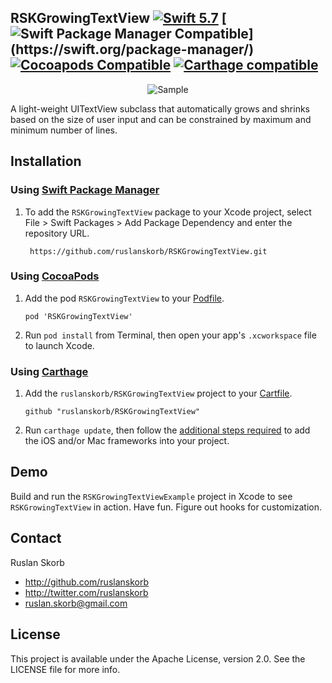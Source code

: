 ## RSKGrowingTextView [![Swift 5.7](https://img.shields.io/badge/Swift-5.7-orange.svg?style=flat)](https://developer.apple.com/swift/) [![Swift Package Manager Compatible](https://img.shields.io/badge/Swift_Package_Manager-compatible-orange.svg?style=flat")](https://swift.org/package-manager/) [![Cocoapods Compatible](https://img.shields.io/cocoapods/v/RSKGrowingTextView.svg)](https://cocoapods.org) [![Carthage compatible](https://img.shields.io/badge/Carthage-compatible-4BC51D.svg?style=flat)](https://github.com/Carthage/Carthage)

<p align="center">
  <img src="RSKGrowingTextViewExample/RSKGrowingTextViewExample.gif" alt="Sample">
</p>

A light-weight UITextView subclass that automatically grows and shrinks based on the size of user input and can be constrained by maximum and minimum number of lines.

## Installation

### Using [Swift Package Manager](https://swift.org/package-manager/)

1. To add the `RSKGrowingTextView` package to your Xcode project, select File > Swift Packages > Add Package Dependency and enter the repository URL. 
    
        https://github.com/ruslanskorb/RSKGrowingTextView.git

### Using [CocoaPods](http://cocoapods.org)

1.  Add the pod `RSKGrowingTextView` to your [Podfile](http://guides.cocoapods.org/using/the-podfile.html).

        pod 'RSKGrowingTextView'

2.  Run `pod install` from Terminal, then open your app's `.xcworkspace` file to launch Xcode.

### Using [Carthage](https://github.com/Carthage/Carthage)

1.  Add the `ruslanskorb/RSKGrowingTextView` project to your [Cartfile](https://github.com/Carthage/Carthage/blob/master/Documentation/Artifacts.md#cartfile).

        github "ruslanskorb/RSKGrowingTextView"

2.  Run `carthage update`, then follow the [additional steps required](https://github.com/Carthage/Carthage#adding-frameworks-to-an-application) to add the iOS and/or Mac frameworks into your project.

## Demo

Build and run the `RSKGrowingTextViewExample` project in Xcode to see `RSKGrowingTextView` in action.
Have fun. Figure out hooks for customization.

## Contact

Ruslan Skorb

- http://github.com/ruslanskorb
- http://twitter.com/ruslanskorb
- ruslan.skorb@gmail.com

## License

This project is available under the Apache License, version 2.0. See the LICENSE file for more info.
